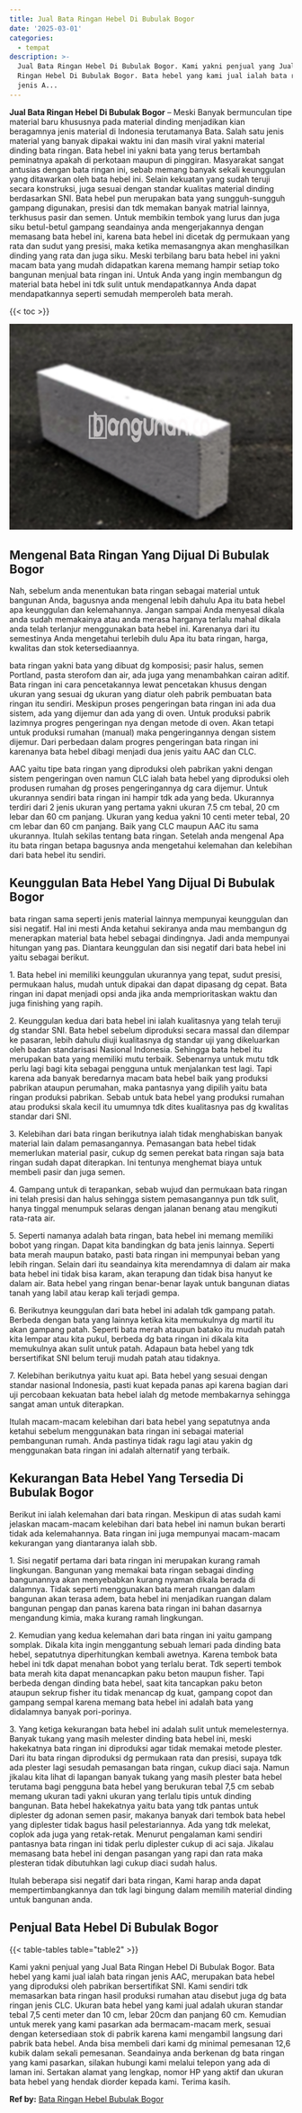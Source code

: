 ```yaml
---
title: Jual Bata Ringan Hebel Di Bubulak Bogor
date: '2025-03-01'
categories:
  - tempat
description: >-
  Jual Bata Ringan Hebel Di Bubulak Bogor. Kami yakni penjual yang Jual Bata
  Ringan Hebel Di Bubulak Bogor. Bata hebel yang kami jual ialah bata ringan
  jenis A...
---
```


**Jual Bata Ringan Hebel Di Bubulak Bogor** – Meski Banyak bermunculan tipe material baru khususnya pada material dinding menjadikan kian beragamnya jenis material di Indonesia terutamanya Bata. Salah satu jenis material yang banyak dipakai waktu ini dan masih viral yakni material dinding bata ringan. Bata hebel ini yakni bata yang terus bertambah peminatnya apakah di perkotaan maupun di pinggiran. Masyarakat sangat antusias dengan bata ringan ini, sebab memang banyak sekali keunggulan yang ditawarkan oleh bata hebel ini. Selain kekuatan yang sudah teruji secara konstruksi, juga sesuai dengan standar kualitas material dinding berdasarkan SNI. Bata hebel pun merupakan bata yang sungguh-sungguh gampang digunakan, presisi dan tdk memakan banyak matrial lainnya, terkhusus pasir dan semen. Untuk membikin tembok yang lurus dan juga siku betul-betul gampang seandainya anda mengerjakannya dengan memasang bata hebel ini, karena bata hebel ini dicetak dg permukaan yang rata dan sudut yang presisi, maka ketika memasangnya akan menghasilkan dinding yang rata dan juga siku. Meski terbilang baru bata hebel ini yakni macam bata yang mudah didapatkan karena memang hampir setiap toko bangunan menjual bata ringan ini. Untuk Anda yang ingin membangun dg material bata hebel ini tdk sulit untuk mendapatkannya Anda dapat mendapatkannya seperti semudah memperoleh bata merah.

{{< toc >}}

![Jual Bata Ringan Hebel Di Bubulak Bogor](/images/jual-hebel-murah-28.png)

## Mengenal Bata Ringan Yang Dijual Di Bubulak Bogor

Nah, sebelum anda menentukan bata ringan sebagai material untuk bangunan Anda, bagusnya anda mengenal lebih dahulu Apa itu bata hebel apa keunggulan dan kelemahannya. Jangan sampai Anda menyesal dikala anda sudah memakainya atau anda merasa harganya terlalu mahal dikala anda telah terlanjur menggunakan bata hebel ini. Karenanya dari itu semestinya Anda mengetahui terlebih dulu Apa itu bata ringan, harga, kwalitas dan stok ketersediaannya.

bata ringan yakni bata yang dibuat dg komposisi; pasir halus, semen Portland, pasta sterofom dan air, ada juga yang menambahkan cairan aditif. Bata ringan ini cara pencetakannya lewat pencetakan khusus dengan ukuran yang sesuai dg ukuran yang diatur oleh pabrik pembuatan bata ringan itu sendiri. Meskipun proses pengeringan bata ringan ini ada dua sistem, ada yang dijemur dan ada yang di oven. Untuk produksi pabrik lazimnya progres pengeringan nya dengan metode di oven. Akan tetapi untuk produksi rumahan (manual) maka pengeringannya dengan sistem dijemur. Dari perbedaan dalam progres pengeringan bata ringan ini karenanya bata hebel dibagi menjadi dua jenis yaitu AAC dan CLC.

AAC yaitu tipe bata ringan yang diproduksi oleh pabrikan yakni dengan sistem pengeringan oven namun CLC ialah bata hebel yang diproduksi oleh produsen rumahan dg proses pengeringannya dg cara dijemur. Untuk ukurannya sendiri bata ringan ini hampir tdk ada yang beda. Ukurannya terdiri dari 2 jenis ukuran yang pertama yakni ukuran 7.5 cm tebal, 20 cm lebar dan 60 cm panjang. Ukuran yang kedua yakni 10 centi meter tebal, 20 cm lebar dan 60 cm panjang. Baik yang CLC maupun AAC itu sama ukurannya. Itulah sekilas tentang bata ringan. Setelah anda mengenal Apa itu bata ringan betapa bagusnya anda mengetahui kelemahan dan kelebihan dari bata hebel itu sendiri.

## Keunggulan Bata Hebel Yang Dijual Di Bubulak Bogor

bata ringan sama seperti jenis material lainnya mempunyai keunggulan dan sisi negatif. Hal ini mesti Anda ketahui sekiranya anda mau membangun dg menerapkan material bata hebel sebagai dindingnya. Jadi anda mempunyai hitungan yang pas. Diantara keunggulan dan sisi negatif dari bata hebel ini yaitu sebagai berikut.

1\. Bata hebel ini memiliki keunggulan ukurannya yang tepat, sudut presisi, permukaan halus, mudah untuk dipakai dan dapat dipasang dg cepat. Bata ringan ini dapat menjadi opsi anda jika anda memprioritaskan waktu dan juga finishing yang rapih.

2\. Keunggulan kedua dari bata hebel ini ialah kualitasnya yang telah teruji dg standar SNI. Bata hebel sebelum diproduksi secara massal dan dilempar ke pasaran, lebih dahulu diuji kualitasnya dg standar uji yang dikeluarkan oleh badan standarisasi Nasional Indonesia. Sehingga bata hebel itu merupakan bata yang memiliki mutu terbaik. Sebenarnya untuk mutu tdk perlu lagi bagi kita sebagai pengguna untuk menjalankan test lagi. Tapi karena ada banyak beredarnya macam bata hebel baik yang produksi pabrikan ataupun perumahan, maka pantasnya yang dipilih yaitu bata ringan produksi pabrikan. Sebab untuk bata hebel yang produksi rumahan atau produksi skala kecil itu umumnya tdk dites kualitasnya pas dg kwalitas standar dari SNI.

3\. Kelebihan dari bata ringan berikutnya ialah tidak menghabiskan banyak material lain dalam pemasangannya. Pemasangan bata hebel tidak memerlukan material pasir, cukup dg semen perekat bata ringan saja bata ringan sudah dapat diterapkan. Ini tentunya menghemat biaya untuk membeli pasir dan juga semen.

4\. Gampang untuk di terapankan, sebab wujud dan permukaan bata ringan ini telah presisi dan halus sehingga sistem pemasangannya pun tdk sulit, hanya tinggal menumpuk selaras dengan jalanan benang atau mengikuti rata-rata air.

5\. Seperti namanya adalah bata ringan, bata hebel ini memang memiliki bobot yang ringan. Dapat kita bandingkan dg bata jenis lainnya. Seperti bata merah maupun batako, pasti bata ringan ini mempunyai beban yang lebih ringan. Selain dari itu seandainya kita merendamnya di dalam air maka bata hebel ini tidak bisa karam, akan terapung dan tidak bisa hanyut ke dalam air. Bata hebel yang ringan benar-benar layak untuk bangunan diatas tanah yang labil atau kerap kali terjadi gempa.

6\. Berikutnya keunggulan dari bata hebel ini adalah tdk gampang patah. Berbeda dengan bata yang lainnya ketika kita memukulnya dg martil itu akan gampang patah. Seperti bata merah ataupun batako itu mudah patah kita lempar atau kita pukul, berbeda dg bata ringan ini dikala kita memukulnya akan sulit untuk patah. Adapaun bata hebel yang tdk bersertifikat SNI belum teruji mudah patah atau tidaknya.

7\. Kelebihan berikutnya yaitu kuat api. Bata hebel yang sesuai dengan standar nasional Indonesia, pasti kuat kepada panas api karena bagian dari uji percobaan kekuatan bata hebel ialah dg metode membakarnya sehingga sangat aman untuk diterapkan.

Itulah macam-macam kelebihan dari bata hebel yang sepatutnya anda ketahui sebelum menggunakan bata ringan ini sebagai material pembangunan rumah. Anda pastinya tidak ragu lagi atau yakin dg menggunakan bata ringan ini adalah alternatif yang terbaik.

## Kekurangan Bata Hebel Yang Tersedia Di Bubulak Bogor

Berikut ini ialah kelemahan dari bata ringan. Meskipun di atas sudah kami jelaskan macam-macam kelebihan dari bata hebel ini namun bukan berarti tidak ada kelemahannya. Bata ringan ini juga mempunyai macam-macam kekurangan yang diantaranya ialah sbb.

1\. Sisi negatif pertama dari bata ringan ini merupakan kurang ramah lingkungan. Bangunan yang memakai bata ringan sebagai dinding bangunannya akan menyebabkan kurang nyaman dikala berada di dalamnya. Tidak seperti menggunakan bata merah ruangan dalam bangunan akan terasa adem, bata hebel ini menjadikan ruangan dalam bangunan pengap dan panas karena bata ringan ini bahan dasarnya mengandung kimia, maka kurang ramah lingkungan.

2\. Kemudian yang kedua kelemahan dari bata ringan ini yaitu gampang somplak. Dikala kita ingin menggantung sebuah lemari pada dinding bata hebel, sepatutnya diperhitungkan kembali awetnya. Karena tembok bata hebel ini tdk dapat menahan bobot yang terlalu berat. Tdk seperti tembok bata merah kita dapat menancapkan paku beton maupun fisher. Tapi berbeda dengan dinding bata hebel, saat kita tancapkan paku beton ataupun sekrup fisher itu tidak menancap dg kuat, gampang copot dan gampang sempal karena memang bata hebel ini adalah bata yang didalamnya banyak pori-porinya.

3\. Yang ketiga kekurangan bata hebel ini adalah sulit untuk memelesternya. Banyak tukang yang masih melester dinding bata hebel ini, meski hakekatnya bata ringan ini diproduksi agar tidak memakai metode plester. Dari itu bata ringan diproduksi dg permukaan rata dan presisi, supaya tdk ada plester lagi sesudah pemasangan bata ringan, cukup diaci saja. Namun jikalau kita lihat di lapangan banyak tukang yang masih plester bata hebel terutama bagi pengguna bata hebel yang berukuran tebal 7,5 cm sebab memang ukuran tadi yakni ukuran yang terlalu tipis untuk dinding bangunan. Bata hebel hakekatnya yaitu bata yang tdk pantas untuk diplester dg adonan semen pasir, makanya banyak dari tembok bata hebel yang diplester tidak bagus hasil pelestariannya. Ada yang tdk melekat, coplok ada juga yang retak-retak. Menurut pengalaman kami sendiri pantasnya bata ringan ini tidak perlu diplester cukup di aci saja. Jikalau memasang bata hebel ini dengan pasangan yang rapi dan rata maka plesteran tidak dibutuhkan lagi cukup diaci sudah halus.

Itulah beberapa sisi negatif dari bata ringan, Kami harap anda dapat mempertimbangkannya dan tdk lagi bingung dalam memilih material dinding untuk bangunan anda.

## Penjual Bata Hebel Di Bubulak Bogor

{{< table-tables table="table2" >}}

Kami yakni penjual yang Jual Bata Ringan Hebel Di Bubulak Bogor. Bata hebel yang kami jual ialah bata ringan jenis AAC, merupakan bata hebel yang diproduksi oleh pabrikan bersertifikat SNI. Kami sendiri tdk memasarkan bata ringan hasil produksi rumahan atau disebut juga dg bata ringan jenis CLC. Ukuran bata hebel yang kami jual adalah ukuran standar tebal 7,5 centi meter dan 10 cm, lebar 20cm dan panjang 60 cm. Kemudian untuk merek yang kami pasarkan ada bermacam-macam merk, sesuai dengan ketersediaan stok di pabrik karena kami mengambil langsung dari pabrik bata hebel. Anda bisa membeli dari kami dg minimal pemesanan 12,6 kubik dalam sekali pemesanan. Seandainya anda berkenan dg bata ringan yang kami pasarkan, silakan hubungi kami melalui telepon yang ada di laman ini. Sertakan alamat yang lengkap, nomor HP yang aktif dan ukuran bata hebel yang hendak diorder kepada kami. Terima kasih.

**Ref by:** [Bata Ringan Hebel Bubulak Bogor](https://id.wikipedia.org/wiki/Bata)
